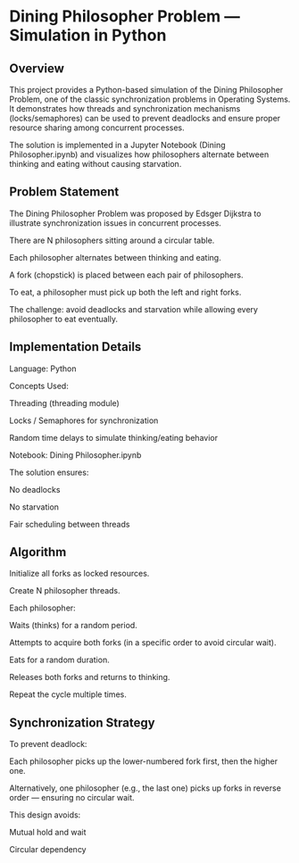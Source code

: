 # Dining Philosopher Problem — Simulation in Python

## Overview

This project provides a Python-based simulation of the Dining Philosopher Problem, one of the classic synchronization problems in Operating Systems.
It demonstrates how threads and synchronization mechanisms (locks/semaphores) can be used to prevent deadlocks and ensure proper resource sharing among concurrent processes.

The solution is implemented in a Jupyter Notebook (Dining Philosopher.ipynb) and visualizes how philosophers alternate between thinking and eating without causing starvation.

## Problem Statement

The Dining Philosopher Problem was proposed by Edsger Dijkstra to illustrate synchronization issues in concurrent processes.

There are N philosophers sitting around a circular table.

Each philosopher alternates between thinking and eating.

A fork (chopstick) is placed between each pair of philosophers.

To eat, a philosopher must pick up both the left and right forks.

The challenge: avoid deadlocks and starvation while allowing every philosopher to eat eventually.

## Implementation Details

Language: Python

Concepts Used:

Threading (threading module)

Locks / Semaphores for synchronization

Random time delays to simulate thinking/eating behavior

Notebook: Dining Philosopher.ipynb

The solution ensures:

No deadlocks

No starvation

Fair scheduling between threads

## Algorithm

Initialize all forks as locked resources.

Create N philosopher threads.

Each philosopher:

Waits (thinks) for a random period.

Attempts to acquire both forks (in a specific order to avoid circular wait).

Eats for a random duration.

Releases both forks and returns to thinking.

Repeat the cycle multiple times.

## Synchronization Strategy

To prevent deadlock:

Each philosopher picks up the lower-numbered fork first, then the higher one.

Alternatively, one philosopher (e.g., the last one) picks up forks in reverse order — ensuring no circular wait.

This design avoids:

Mutual hold and wait

Circular dependency
